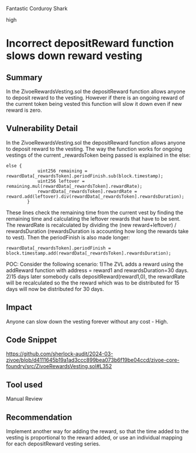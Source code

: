 Fantastic Corduroy Shark

high

# Incorrect depositReward function slows down reward vesting

## Summary
In the ZivoeRewardsVesting.sol the depositReward function allows anyone to deposit reward to the vesting. However if there is an ongoing reward of the current token being vested this function will slow it down even if new reward is zero.
## Vulnerability Detail
In the ZivoeRewardsVesting.sol the depositReward function allows anyone to deposit reward to the vesting.
The way the function works for ongoing vestings of the current _rewardsToken being passed is explained in the else:
```solidity
else {
            uint256 remaining = rewardData[_rewardsToken].periodFinish.sub(block.timestamp);
            uint256 leftover = remaining.mul(rewardData[_rewardsToken].rewardRate);
            rewardData[_rewardsToken].rewardRate = reward.add(leftover).div(rewardData[_rewardsToken].rewardsDuration);
        }
```
These lines check the remaining time from the current vest by finding the remaining time and calculating the leftover rewards that have to be sent. The rewardRate is recalculated by dividing the (new reward+leftover) / rewardsDuration (rewardsDuration is accounting how long the rewards take to vest). Then the periodFinish is also made longer:
```solidity
rewardData[_rewardsToken].periodFinish = block.timestamp.add(rewardData[_rewardsToken].rewardsDuration);
```
POC:
Consider the following scenario:
1)The ZVL adds a reward using the addReward function with address = reward1 and rewardsDuration=30 days.
2)15 days later somebody calls depositReward(reward1,0), the rewardRate will be recalculated so the the reward which was to be distributed for 15 days will now be distributed for 30 days.
## Impact
Anyone can slow down the vesting forever without any cost - High. 
## Code Snippet
https://github.com/sherlock-audit/2024-03-zivoe/blob/d4111645b19a1ad3ccc899bea073b6f19be04ccd/zivoe-core-foundry/src/ZivoeRewardsVesting.sol#L352
## Tool used

Manual Review

## Recommendation
Implement another way for adding the reward, so that the time added to the vesting is proportional to the reward added, or use an individual mapping for each depositReward vesting series.